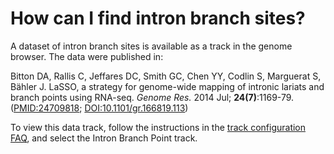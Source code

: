 # How can I find intron branch sites?
<!-- pombase_categories: Finding data -->

A dataset of intron branch sites is available as a track in the genome
browser. The data were published in:

Bitton DA, Rallis C, Jeffares DC, Smith GC, Chen YY, Codlin S, Marguerat
S, Bähler J. LaSSO, a strategy for genome-wide mapping of intronic
lariats and branch points using RNA-seq. *Genome Res.* 2014 Jul;
**24(7)**:1169-79. ([PMID:24709818](http://www.ncbi.nlm.nih.gov/pubmed/?term=24709818);
[DOI:10.1101/gr.166819.113](http://dx.doi.org/10.1101/gr.166819.113))

To view this data track, follow the instructions in the 
[track configuration FAQ](/faq/how-can-i-show-or-hide-tracks-in-the-genome-browser), 
and select the Intron Branch Point track.

